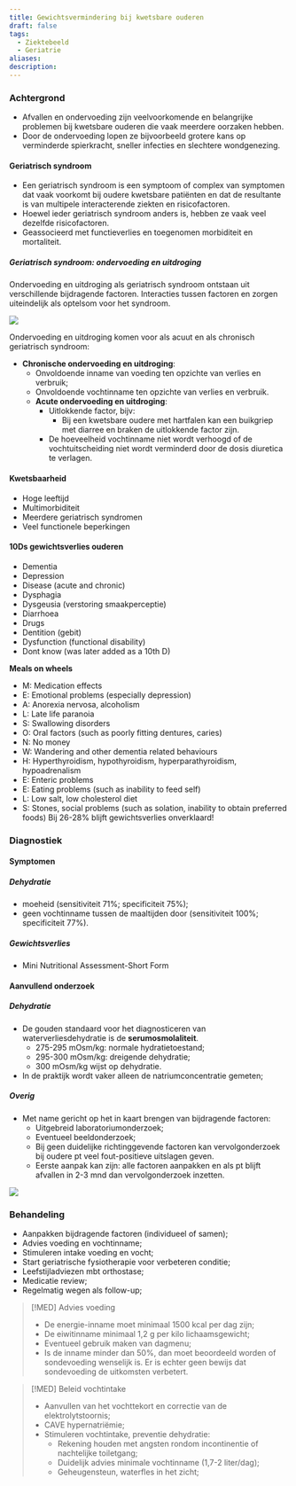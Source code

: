 ```yaml
---
title: Gewichtsvermindering bij kwetsbare ouderen
draft: false
tags:
  - Ziektebeeld
  - Geriatrie
aliases: 
description: 
---
```



### Achtergrond
- Afvallen en ondervoeding zijn veelvoorkomende en belangrijke problemen bij kwetsbare ouderen die vaak meerdere oorzaken hebben. 
- Door de ondervoeding lopen ze bijvoorbeeld grotere kans op verminderde spierkracht, sneller infecties en slechtere wondgenezing.

#### Geriatrisch syndroom
- Een geriatrisch syndroom is een symptoom of complex van symptomen dat vaak voorkomt bij oudere kwetsbare patiënten en dat de resultante is van multipele interacterende ziekten en risicofactoren. 
- Hoewel ieder geriatrisch syndroom anders is, hebben ze vaak veel dezelfde risicofactoren. 
- Geassocieerd met functieverlies en toegenomen morbiditeit en mortaliteit.



##### Geriatrisch syndroom: ondervoeding en uitdroging
Ondervoeding en uitdroging als geriatrisch syndroom ontstaan uit verschillende bijdragende factoren. Interacties tussen factoren en zorgen uiteindelijk als optelsom voor het syndroom.

![](https://i.imgur.com/654bMjM.jpg)

Ondervoeding en uitdroging komen voor als acuut en als chronisch geriatrisch syndroom: 
- **Chronische ondervoeding en uitdroging**: 
	- Onvoldoende inname van voeding ten opzichte van verlies en verbruik; 
	- Onvoldoende vochtinname ten opzichte van verlies en verbruik.
	- **Acute ondervoeding en uitdroging**:
		- Uitlokkende factor, bijv:
			- Bij een kwetsbare oudere met hartfalen kan een buikgriep met diarree en braken de uitlokkende factor zijn.
		- De hoeveelheid vochtinname niet wordt verhoogd of de vochtuitscheiding niet wordt verminderd door de dosis diuretica te verlagen.



####  Kwetsbaarheid
-	Hoge leeftijd
-	Multimorbiditeit
-	Meerdere geriatrisch syndromen
-	Veel functionele beperkingen

#### 10Ds gewichtsverlies ouderen
- Dementia
- Depression
- Disease (acute and chronic)
- Dysphagia
- Dysgeusia (verstoring smaakperceptie)
- Diarrhoea
- Drugs
- Dentition (gebit)
- Dysfunction (functional disability)
- Dont know (was later added as a 10th D)

**Meals on wheels**
- M: Medication effects
- E: Emotional problems (especially depression)
- A: Anorexia nervosa, alcoholism
- L: Late life paranoia
- S: Swallowing disorders
- O: Oral factors (such as poorly fitting dentures, caries)
- N: No money
- W: Wandering and other dementia related behaviours
- H: Hyperthyroidism, hypothyroidism, hyperparathyroidism, hypoadrenalism
- E: Enteric problems
- E: Eating problems (such as inability to feed self)
- L: Low salt, low cholesterol diet
- S: Stones, social problems (such as solation, inability to obtain preferred foods) Bij 26-28% blijft gewichtsverlies onverklaard!


### Diagnostiek
#### Symptomen
##### Dehydratie
-   moeheid (sensitiviteit 71%; specificiteit 75%);
-   geen vochtinname tussen de maaltijden door (sensitiviteit 100%; specificiteit 77%).
##### Gewichtsverlies
- Mini Nutritional Assessment-Short Form


#### Aanvullend onderzoek
##### Dehydratie
- De gouden standaard voor het diagnosticeren van waterverliesdehydratie is de **serumosmolaliteit**. 
	- 275-295 mOsm/kg: normale hydratietoestand;
	- 295-300 mOsm/kg: dreigende dehydratie;
	- 300 mOsm/kg wijst op dehydratie.
- In de praktijk wordt vaker alleen de natriumconcentratie gemeten;

##### Overig
- Met name gericht op het in kaart brengen van bijdragende factoren:
	- Uitgebreid laboratoriumonderzoek;
	- Eventueel beeldonderzoek;
	- Bij geen duidelijke richtinggevende factoren kan vervolgonderzoek bij oudere pt veel fout-positieve uitslagen geven. 
	- Eerste aanpak kan zijn: alle factoren aanpakken en als pt blijft afvallen in 2-3 mnd dan vervolgonderzoek inzetten.



![](https://i.imgur.com/1ckPa1D.png)



### Behandeling
- Aanpakken bijdragende factoren (individueel of samen);
- Advies voeding en vochtinname;
- Stimuleren intake voeding en vocht;
- Start geriatrische fysiotherapie voor verbeteren conditie;
- Leefstijladviezen mbt orthostase;
- Medicatie review;
- Regelmatig wegen als follow-up;


> [!MED] Advies voeding
> - De energie-inname moet minimaal 1500 kcal per dag zijn;
> - De eiwitinname minimaal 1,2 g per kilo lichaamsgewicht;
> - Eventueel gebruik maken van dagmenu;
> - Is de inname minder dan 50%, dan moet beoordeeld worden of sondevoeding wenselijk is. Er is echter geen bewijs dat sondevoeding de uitkomsten verbetert.


> [!MED] Beleid vochtintake
> - Aanvullen van het vochttekort en correctie van de elektrolytstoornis;
> - CAVE hypernatriëmie;
> - Stimuleren vochtintake, preventie dehydratie:
> 	- Rekening houden met angsten rondom incontinentie of nachtelijke toiletgang;
> 	- Duidelijk advies minimale vochtinname (1,7-2 liter/dag);
> 	- Geheugensteun, waterfles in het zicht;
